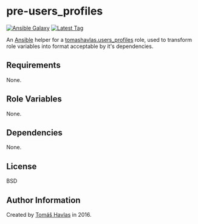 pre-users_profiles
==================

[![Ansible Galaxy][galaxy_image]][galaxy_link]
[![Latest Tag][tag_image]][tag_link]

An [Ansible](https://www.ansible.com/) helper for a [tomashavlas.users_profiles](https://galaxy.ansible.com/tomashavlas/users_profiles/) role, used to transform role variables into format acceptable by it's dependencies.


Requirements
------------

None.

Role Variables
--------------

None.

Dependencies
------------

None.

License
-------

BSD

Author Information
------------------

Created by [Tomáš Havlas](https://github.com/tomashavlas) in 2016.

[galaxy_image]: https://img.shields.io/badge/galaxy-tomashavlas.pre--users_profiles-blue.svg?style=flat
[galaxy_link]: https://galaxy.ansible.com/tomashavlas/pre-users_profiles/
[tag_image]: https://img.shields.io/github/tag/tomashavlas/ansible-role-pre-users_profile.svg
[tag_link]: https://github.com/tomashavlas/ansible-role-pre-users_profiles/tags
